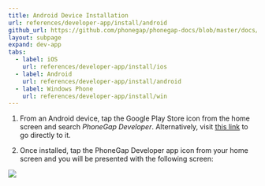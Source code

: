 ```yaml
---
title: Android Device Installation
url: references/developer-app/install/android
github_url: https://github.com/phonegap/phonegap-docs/blob/master/docs/3-references/developer-app/1-install/2-android.html.md
layout: subpage
expand: dev-app
tabs:
  - label: iOS
    url: references/developer-app/install/ios
  - label: Android
    url: references/developer-app/install/android
  - label: Windows Phone
    url: references/developer-app/install/win
---
```


1. From an Android device, tap the Google Play Store icon from the home screen and search *PhoneGap Developer*. Alternatively, 
visit [this link](https://play.google.com/store/apps/details?id=com.adobe.phonegap.app) to go directly to it.      	

2. Once installed, tap the PhoneGap Developer app icon from your home screen and you will be presented with the following screen:

  <img class="mobile-image" src="/images/dev-app-home-android.png">

